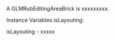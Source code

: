 A GLMRubEditingAreaBrick is xxxxxxxxx.Instance Variables	isLayouting:		<Object>isLayouting	- xxxxx